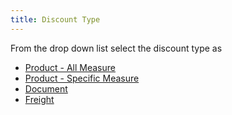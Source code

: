 ```yaml
---
title: Discount Type
---
```



From the drop down list select  the discount type as

- [Product  - All Measure]({{site.mi_baseurl}}/misc/discount_type_product_special_pricing_dialog_box.html)
- [Product  - Specific Measure]({{site.mi_baseurl}}/misc/discount_type_product_special_pricing_dialog_box.html)
- [Document]({{site.mi_baseurl}}/misc/discount_type_document_special_pricing_dialog_box.html)
- [Freight]({{site.mi_baseurl}}/misc/discount_type_freight_special_pricing_db.html)


